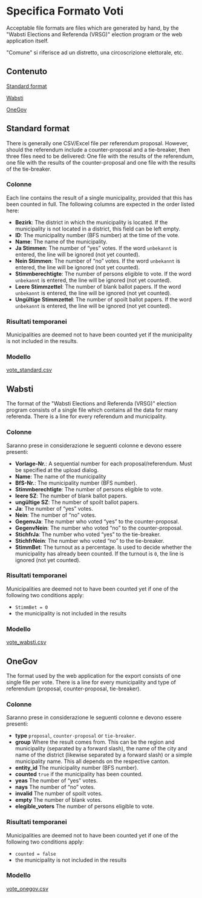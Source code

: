 # Specifica Formato Voti

Acceptable file formats are files which are generated by hand, by the "Wabsti Elections and Referenda (VRSG)" election program or the web application itself.

"Comune" si riferisce ad un distretto, una circoscrizione elettorale, etc.

## Contenuto

[Standard format](#standard-format)

[Wabsti](#wabsti)

[OneGov](#onegov)


## Standard format

There is generally one CSV/Excel file per referendum proposal. However, should the referendum include a counter-proposal and a tie-breaker, then three files need to be delivered: One file with the results of the referendum, one file with the results of the counter-proposal and one file with the results of the tie-breaker.

### Colonne

Each line contains the result of a single municipality, provided that this has been counted in full. The following columns are expected in the order listed here:

- **Bezirk**: The district in which the municipality is located. If the municipality is not located in a district, this field can be left empty.
- **ID**: The municipality number (BFS number) at the time of the vote.
- **Name**: The name of the municipality.
- **Ja Stimmen**: The number of “yes” votes. If the word `unbekannt` is entered, the line will be ignored (not yet counted).
- **Nein Stimmen**: The number of “no” votes. If the word `unbekannt` is entered, the line will be ignored (not yet counted).
- **Stimmberechtigte**: The number of persons eligible to vote. If the word `unbekannt` is entered, the line will be ignored (not yet counted).
- **Leere Stimmzettel**: The number of blank ballot papers. If the word `unbekannt` is entered, the line will be ignored (not yet counted).
- **Ungültige Stimmzettel**: The number of spoilt ballot papers. If the word `unbekannt` is entered, the line will be ignored (not yet counted).

### Risultati temporanei

Municipalities are deemed not to have been counted yet if the municipality is not included in the results.

### Modello

[vote_standard.csv](https://raw.githubusercontent.com/OneGov/onegov.election_day/master/docs/templates/vote_standard.csv)


## Wabsti

The format of the "Wabsti Elections and Referenda (VRSG)" election program consists of a single file which contains all the data for many referenda. There is a line for every referendum and municipality.

### Colonne

Saranno prese in considerazione le seguenti colonne e devono essere presenti:

- **Vorlage-Nr.**: A sequential number for each proposal/referendum. Must be specified at the upload dialog.
- **Name**: The name of the municipality
- **BfS-Nr.**: The municipality number (BFS number).
- **Stimmberechtigte**: The number of persons eligible to vote.
- **leere SZ**: The number of blank ballot papers.
- **ungültige SZ**: The number of spoilt ballot papers.
- **Ja**: The number of “yes” votes.
- **Nein**: The number of “no” votes.
- **GegenvJa**: The number who voted “yes” to the counter-proposal.
- **GegenvNein**: The number who voted “no” to the counter-proposal.
- **StichfrJa**: The number who voted “yes” to the tie-breaker.
- **StichfrNein**: The number who voted “no” to the tie-breaker.
- **StimmBet**: The turnout as a percentage. Is used to decide whether the municipality has already been counted. If the turnout is `0`, the line is ignored (not yet counted).

### Risultati temporanei

Municipalities are deemed not to have been counted yet if one of the following two conditions apply:
- `StimmBet = 0`
- the municipality is not included in the results

### Modello

[vote_wabsti.csv](https://raw.githubusercontent.com/OneGov/onegov.election_day/master/docs/templates/vote_wabsti.csv)


## OneGov

The format used by the web application for the export consists of one single file per vote. There is a line for every municipality and type of referendum (proposal, counter-proposal, tie-breaker).

### Colonne

Saranno prese in considerazione le seguenti colonne e devono essere presenti:

- **type** `proposal`, `counter-proposal` or `tie-breaker`.
- **group** Where the result comes from. This can be the region and municipality (separated by a forward slash), the name of the city and name of the district (likewise separated by a forward slash) or a simple municipality name. This all depends on the respective canton.
- **entity_id** The municipality number (BFS number).
- **counted** `true` if the municipality has been counted.
- **yeas** The number of “yes” votes.
- **nays** The number of “no” votes.
- **invalid** The number of spoilt votes.
- **empty** The number of blank votes.
- **elegible_voters** The number of persons eligible to vote.

### Risultati temporanei

Municipalities are deemed not to have been counted yet if one of the following two conditions apply:
- `counted = false`
- the municipality is not included in the results

### Modello

[vote_onegov.csv](https://raw.githubusercontent.com/OneGov/onegov.election_day/master/docs/templates/vote_onegov.csv)
